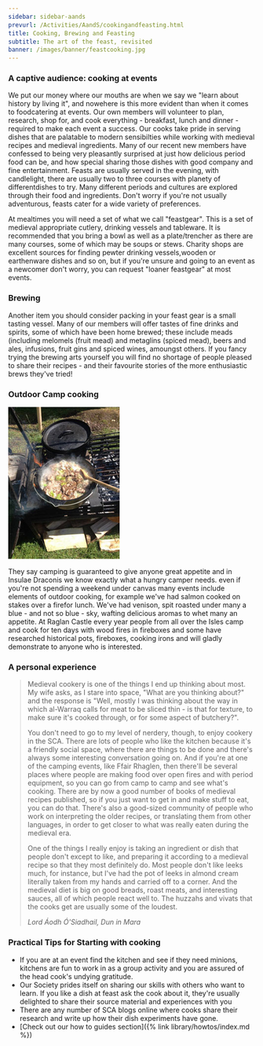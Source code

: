 ```yaml
---
sidebar: sidebar-aands
prevurl: /Activities/AandS/cookingandfeasting.html
title: Cooking, Brewing and Feasting
subtitle: The art of the feast, revisited
banner: /images/banner/feastcooking.jpg
---
```


### A captive audience: cooking at events

We put our money where our mouths are when we say we &quot;learn about history by living it&quot;, and nowehere is this more evident than when it comes to foodcatering at events. Our own members will volunteer to plan, research, shop for, and cook everything - breakfast, lunch and dinner - required to make each event a success. Our cooks take pride in serving dishes that are  palatable to modern sensibilties while working with medieval recipes and medieval ingredients. Many of our recent new members have confessed to being very pleasantly surprised at just how delicious period food can be, and how special sharing those dishes with good company and fine entertainment.  Feasts are usually served in the evening, with candlelight, there are usually two to three courses with planety of differentdishes to try. Many different periods and cultures are explored through their food and ingredients. Don't worry if you're not usually adventurous, feasts cater for a wide variety of preferences.

At mealtimes you will need a set of what we call  &quot;feastgear&quot;. This is a set of medieval appropriate cutlery, drinking vessels and tableware. It is recommended that you bring a bowl as well as a plate/trencher as there are many courses, some of which may be soups or stews. Charity shops are excellent sources for finding pewter drinking vessels,wooden or earthenware dishes and so on, but if you're unsure and going to an event as a newcomer don't worry, you can request &quot;loaner feastgear&quot; at most events.

### Brewing 

Another item you should consider packing in your feast gear is a small tasting vessel. Many of our members will offer tastes of fine drinks and spirits, some of which have been home brewed; these include meads (including melomels (fruit mead) and metaglins (spiced mead), beers and ales, infusions, fruit gins and spiced wines, amoungst others. If you fancy trying the brewing arts yourself you will find no shortage of people pleased to share their recipes - and their favourite stories of the more enthusiastic brews they've tried!

### Outdoor Camp cooking 

<img src="/images/a-and-s/fireboxcook.jpg" class="rounded shadow float-md-end m-2" alt="Cooking on a firebox" />

They say camping is guaranteed to give anyone  great appetite and in Insulae Draconis we know exactly what a hungry camper needs. even if you're not spending a weekend under canvas many events include elements of outdoor cooking, for example we've had salmon cooked on stakes over a  firefor lunch. We've had venison, spit roasted under many a blue - and not so blue - sky, wafting delicious aromas  to whet many an appetite. At Raglan Castle every year people from all over the Isles camp and cook for ten days with wood fires in fireboxes and some have researched historical pots, fireboxes, cooking irons and will gladly demonstrate to anyone who is interested.  
 
### A personal experience

<blockquote class="testimonial">
<p>
  Medieval cookery is one of the things I end up thinking about most. My wife asks, as I stare into space, &quot;What are you thinking about?&quot; and the response is &quot;Well, mostly I was thinking about the way in which al-Warraq calls for meat to be sliced thin - is that for texture, to make sure it's cooked through, or for some aspect of butchery?&quot;.
</p>
<p>
  You don't need to go to my level of nerdery, though, to enjoy cookery in the SCA. There are lots of people who like the kitchen because it's a friendly social space, where there are things to be done and there's always some interesting conversation going on. And if you're at one of the camping events, like Ffair Rhaglen, then there'll be several places where people are making food over open fires and with period equipment, so you can go from camp to camp and see what's cooking. There are by now a good number of books of medieval recipes published, so if you just want to get in and make stuff to eat, you can do that. There's also a good-sized community of people who work on interpreting the older recipes, or translating them from other languages, in order to get closer to what was really eaten during the medieval era.
</p>
<p>
  One of the things I really enjoy is taking an ingredient or dish that people don't except to like, and preparing it according to a medieval recipe so that they most definitely do. Most people don't like leeks much, for instance, but I've had the pot of leeks in almond cream literally taken from my hands and carried off to a corner. And the medieval diet is big on good breads, roast meats, and interesting sauces, all of which people react well to. The huzzahs and vivats that the cooks get are usually some of the loudest.
</p>
<cite>
<span class="name">Lord Áodh Ó'Siadhail, Dun in Mara</span>
</cite>
</blockquote>

### Practical Tips for Starting with cooking


- If you are at an event find the kitchen and see if they need minions, kitchens are fun to work in as a group activity and you are assured of the head cook's undying gratitude. 
- Our Society prides itself  on sharing our skills  with others who want to learn. If you like a dish at feast ask the cook about it, they're usually delighted to share their source material and experiences with you
- There are any number of SCA blogs online where cooks share their research and write up how their dish experiments have gone.
- [Check out our how to guides section]({% link library/howtos/index.md %})
                          